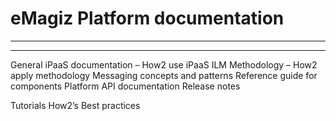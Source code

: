 # eMagiz Platform documentation
---

---
General iPaaS documentation  – How2 use iPaaS
ILM Methodology – How2 apply methodology
Messaging concepts and patterns 
Reference guide for components 
Platform API documentation
Release notes

Tutorials 
How2’s 
Best practices
